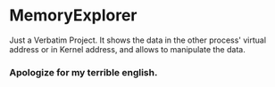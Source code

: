 # MemoryExplorer

Just a Verbatim Project.
  It shows the data in the other process' virtual address or in Kernel address,
  and allows to manipulate the data.


### Apologize for my terrible english.
